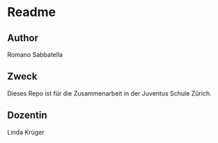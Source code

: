 # Readme
## Author
Romano Sabbatella

## Zweck
Dieses Repo ist für die Zusammenarbeit in der Juventus Schule Zürich.

## Dozentin
Linda Krüger